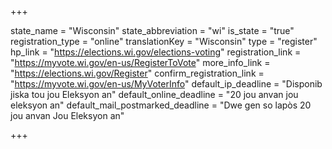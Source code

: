 +++

state_name = "Wisconsin"
state_abbreviation = "wi"
is_state = "true"
registration_type = "online"
translationKey = "Wisconsin"
type = "register"
hp_link = "https://elections.wi.gov/elections-voting"
registration_link = "https://myvote.wi.gov/en-us/RegisterToVote"
more_info_link = "https://elections.wi.gov/Register"
confirm_registration_link = "https://myvote.wi.gov/en-us/MyVoterInfo"
default_ip_deadline = "Disponib jiska tou jou Eleksyon an"
default_online_deadline = "20 jou anvan jou eleksyon an"
default_mail_postmarked_deadline = "Dwe gen so lapòs 20 jou anvan Jou Eleksyon an"

+++